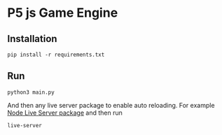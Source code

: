 # P5 js Game Engine

## Installation
```
pip install -r requirements.txt
```


## Run
```
python3 main.py
```

And then any live server package to enable auto reloading. For example [Node Live Server package](https://www.npmjs.com/package/live-server) and then run
```
live-server
```
